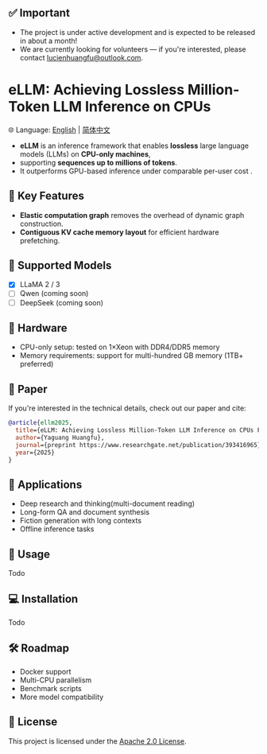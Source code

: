 ## ✅ Important
* The project is under active development and is expected to be released in about a month!  
* We are currently looking for volunteers — if you're interested, please contact lucienhuangfu@outlook.com.


# eLLM: Achieving Lossless Million-Token LLM Inference on CPUs
🌐 Language: [English](README.md) | [简体中文](README.zh-CN.md) 

* **eLLM** is an inference framework that enables **lossless** large language models (LLMs) on **CPU-only machines**, 
* supporting **sequences up to millions of tokens**. 
* It outperforms GPU-based inference under comparable per-user cost .

## 🚀 Key Features
* **Elastic computation graph** removes the overhead of dynamic graph construction.
* **Contiguous KV cache memory layout** for efficient hardware prefetching.


## 🧠 Supported Models

* [x] LLaMA 2 / 3
* [ ] Qwen (coming soon)
* [ ] DeepSeek (coming soon)

## 🚀 Hardware

- CPU-only setup: tested on 1×Xeon with DDR4/DDR5 memory
- Memory requirements: support for multi-hundred GB memory (1TB+ preferred)

## 📄 Paper

If you're interested in the technical details, check out our paper and cite:

```bibtex
@article{ellm2025,
  title={eLLM: Achieving Lossless Million-Token LLM Inference on CPUs Faster Than GPUs},
  author={Yaguang Huangfu},
  journal={preprint https://www.researchgate.net/publication/393416965},
  year={2025}
}
```

## 🧪 Applications

* Deep research and thinking(multi-document reading)
* Long-form QA and document synthesis
* Fiction generation with long contexts
* Offline inference tasks


## 🔧 Usage

Todo


## 💻 Installation

Todo



## 🛠 Roadmap

* Docker support
* Multi-CPU parallelism
* Benchmark scripts
* More model compatibility

## 📜 License

This project is licensed under the [Apache 2.0 License](LICENSE).




